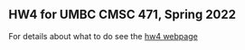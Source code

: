 ## HW4 for UMBC CMSC 471, Spring 2022

For details about what to do see the [hw4 webpage](https://www.csee.umbc.edu/courses/undergraduate/471/spring22/02/hw/HW4/)
